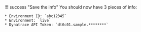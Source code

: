 !!! success "Save the info"
    You should now have 3 pieces of info:
    
    * Environment ID: `abc12345`
    * Environment: `live`
    * Dynatrace API Token: `dt0c01.sample.********`